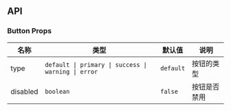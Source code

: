 ## API

### Button Props

| 名称 | 类型 | 默认值 | 说明 | 
| --- | --- | --- | --- | 
| type | `default \| primary \| success \| warning \| error` | `default` | 按钮的类型 |
| disabled | `boolean` | `false` | 按钮是否禁用 |